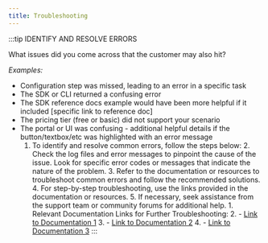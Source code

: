 ```yaml
---
title: Troubleshooting
---
```


:::tip IDENTIFY AND RESOLVE ERRORS

What issues did you come across that the customer may also hit?

_Examples:_

- Configuration step was missed, leading to an error in a specific task
- The SDK or CLI returned a confusing error
- The SDK reference docs example would have been more helpful if it included [specific link to reference doc]
- The pricing tier (free or basic) did not support your scenario
- The portal or UI was confusing - additional helpful details if the button/textbox/etc was highlighted with an error message
  1. To identify and resolve common errors, follow the steps below: 2. Check the log files and error messages to pinpoint the cause of the issue. Look for specific error codes or messages that indicate the nature of the problem. 3. Refer to the documentation or resources to troubleshoot common errors and follow the recommended solutions. 4. For step-by-step troubleshooting, use the links provided in the documentation or resources. 5. If necessary, seek assistance from the support team or community forums for additional help. 1. Relevant Documentation Links for Further Troubleshooting: 2. - [Link to Documentation 1](https://documentation1.com) 3. - [Link to Documentation 2](https://documentation2.com) 4. - [Link to Documentation 3](https://documentation3.com) :::
